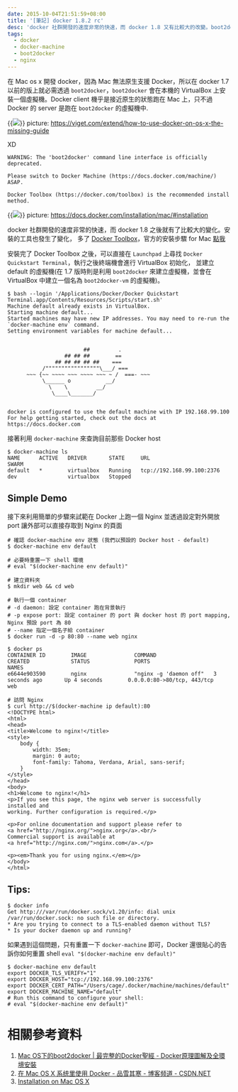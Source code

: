 ```yaml
---
date: 2015-10-04T21:51:59+08:00
title: '[筆記] docker 1.8.2 rc'
desc: 'docker 社群開發的速度非常的快速，而 docker 1.8 又有比較大的改變。boot2docker 的功能被 docker-machine 取代，此篇文章算是自己作一個記錄'
tags:
  - docker
  - docker-machine
  - boot2docker
  - nginx
---
```


在 Mac os x 開發 docker，因為 Mac 無法原生支援 Docker，所以在 docker 1.7 以前的版上就必需透過 `boot2docker`，`boot2docker`
會在本機的 VirtualBox 上安裝一個虛擬機。Docker client 機乎是接近原生的狀態跑在 Mac 上，只不過 Docker 的 server 是跑在 `boot2docker` 的虛擬機中.

{{<img src="/posts/docker-notebook-1/docker_on_linux_macosx.jpg">}}
picture: https://viget.com/extend/how-to-use-docker-on-os-x-the-missing-guide

<!--more-->

XD

```shell
WARNING: The 'boot2docker' command line interface is officially deprecated.

Please switch to Docker Machine (https://docs.docker.com/machine/) ASAP.

Docker Toolbox (https://docker.com/toolbox) is the recommended install method.
```

{{<img src="/posts/docker-notebook-1/mac-page-two.png">}}
picture: https://docs.docker.com/installation/mac/#installation

docker 社群開發的速度非常的快速，而 docker 1.8 之後就有了比較大的變化。安裝的工具也發生了變化，
多了 [Docker Toolbox](http://docs.docker.com/mac/step_one/#step-2-install-docker-toolbox)，官方的安裝步驟 for Mac [點我](http://docs.docker.com/mac/step_one/)

安裝完了 Docker Toolbox 之後，可以直接在 `Launchpad` 上尋找 `Docker Quickstart Terminal`，執行之後終端機會進行 VirtualBox 初始化，
並建立 default 的虛擬機(在 1.7 版時則是利用 `boot2docker` 來建立虛擬機，並會在 VirtualBox 中建立一個名為 `boot2docker-vm` 的虛擬機)。

```shell
$ bash --login '/Applications/Docker/Docker Quickstart Terminal.app/Contents/Resources/Scripts/start.sh'
Machine default already exists in VirtualBox.
Starting machine default...
Started machines may have new IP addresses. You may need to re-run the `docker-machine env` command.
Setting environment variables for machine default...


                        ##         .
                  ## ## ##        ==
               ## ## ## ## ##    ===
           /"""""""""""""""""\___/ ===
      ~~~ {~~ ~~~~ ~~~ ~~~~ ~~~ ~ /  ===- ~~~
           \______ o           __/
             \    \         __/
              \____\_______/


docker is configured to use the default machine with IP 192.168.99.100
For help getting started, check out the docs at https://docs.docker.com
```

接著利用 `docker-machine` 來查詢目前那些 Docker host

```shell
$ docker-machine ls
NAME      ACTIVE   DRIVER       STATE     URL                         SWARM
default   *        virtualbox   Running   tcp://192.168.99.100:2376
dev                virtualbox   Stopped
```

## Simple Demo

接下來利用簡單的步驟來試範在 Docker 上跑一個 Nginx 並透過設定對外開放 port 讓外部可以直接存取到 Nginx 的頁面

```shell
# 確認 docker-machine env 狀態 (我們以預設的 Docker host - default)
$ docker-machine env default

# 必要時重置一下 shell 環境
# eval "$(docker-machine env default)"

# 建立資料夾
$ mkdir web && cd web

# 執行一個 container
# -d daemon: 設定 container 跑在背景執行
# -p expose port: 設定 container 的 port 與 docker host 的 port mapping, Nginx 預設 port 為 80
# --name 指定一個名子給 container
$ docker run -d -p 80:80 --name web nginx

$ docker ps
CONTAINER ID        IMAGE               COMMAND                  CREATED             STATUS              PORTS                         NAMES
e6644e903590        nginx               "nginx -g 'daemon off"   3 seconds ago       Up 4 seconds        0.0.0.0:80->80/tcp, 443/tcp   web

# 訪問 Nginx
$ curl http://$(docker-machine ip default):80
<!DOCTYPE html>
<html>
<head>
<title>Welcome to nginx!</title>
<style>
    body {
        width: 35em;
        margin: 0 auto;
        font-family: Tahoma, Verdana, Arial, sans-serif;
    }
</style>
</head>
<body>
<h1>Welcome to nginx!</h1>
<p>If you see this page, the nginx web server is successfully installed and
working. Further configuration is required.</p>

<p>For online documentation and support please refer to
<a href="http://nginx.org/">nginx.org</a>.<br/>
Commercial support is available at
<a href="http://nginx.com/">nginx.com</a>.</p>

<p><em>Thank you for using nginx.</em></p>
</body>
</html>
```

## Tips:

```shell
$ docker info
Get http:///var/run/docker.sock/v1.20/info: dial unix /var/run/docker.sock: no such file or directory.
* Are you trying to connect to a TLS-enabled daemon without TLS?
* Is your docker daemon up and running?
```

如果遇到這個問題，只有重置一下 `docker-machine` 即可，Docker 還很貼心的告訴你如何重置 shell `eval "$(docker-machine env default)"`

```shell
$ docker-machine env default
export DOCKER_TLS_VERIFY="1"
export DOCKER_HOST="tcp://192.168.99.100:2376"
export DOCKER_CERT_PATH="/Users/cage/.docker/machine/machines/default"
export DOCKER_MACHINE_NAME="default"
# Run this command to configure your shell:
# eval "$(docker-machine env default)"
```

# 相關參考資料

1. [Mac OS下的boot2docker | 最完整的Docker聖經 - Docker原理圖解及全環境安裝](https://joshhu.gitbooks.io/docker_theory_install/content/DockerBible/mac_osboot2docker.html)
1. [在 Mac OS X 系统里使用 Docker - 品雪其寒 - 博客频道 - CSDN.NET](http://blog.csdn.net/pinxue/article/details/45370579)
1. [Installation on Mac OS X](https://docs.docker.com/installation/mac/#installation)

